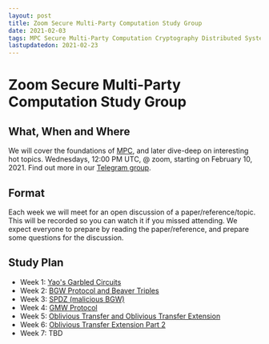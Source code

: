 ```yaml
---
layout: post
title: Zoom Secure Multi-Party Computation Study Group
date: 2021-02-03
tags: MPC Secure Multi-Party Computation Cryptography Distributed Systems Decentralized Systems
lastupdatedon: 2021-02-23
---
```


# Zoom Secure Multi-Party Computation Study Group

## What, When and Where
We will cover the foundations of [MPC](https://en.wikipedia.org/wiki/Secure_multi-party_computation), and later dive-deep on interesting hot topics.
Wednesdays, 12:00 PM UTC, @ zoom, starting on February 10, 2021. Find out more in our [Telegram group](https://t.me/joinchat/Ha31otCWimD3lWN5).

## Format
Each week we will meet for an open discussion of a paper/reference/topic. This will be recorded so you can watch it if you missed attending. We expect everyone to prepare by reading the paper/reference, and prepare some questions for the discussion.

## Study Plan
* Week 1: [Yao's Garbled Circuits](yaos-garbled-circuits)
* Week 2: [BGW Protocol and Beaver Triples](bgw-protocol-and-beaver-triples)
* Week 3: [SPDZ (malicious BGW)](spdz-malicious-bgw-mpc-protocol)
* Week 4: [GMW Protocol](gmw-protocol)
* Week 5: [Oblivious Transfer and Oblivious Transfer Extension](oblivious-transfer-extension)
* Week 6: [Oblivious Transfer Extension Part 2](oblivious-transfer-extension-part-2)
* Week 7: TBD
